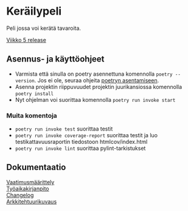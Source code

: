 # Keräilypeli

Peli jossa voi kerätä tavaroita.

[Viikko 5 release](https://github.com/Joni23452/ot-harjoitustyo/releases/tag/viikko5)

## Asennus- ja käyttöohjeet

- Varmista että sinulla on poetry asennettuna komennolla ```poetry --version```. Jos ei ole, seuraa ohjeita [poetryn asentamiseen](https://ohjelmistotekniikka-hy.github.io/python/viikko2#asennus).  
- Asenna projektin riippuvuudet projektin juurikansiossa komennolla ```poetry install```  
- Nyt ohjelman voi suorittaa komennolla ```poetry run invoke start```  

### Muita komentoja

- ```poetry run invoke test``` suorittaa testit  
- ```poetry run invoke coverage-report``` suorittaa testit ja luo testikattavuusraportin tiedostoon htmlcov/index.html  
- ```poetry run invoke lint``` suorittaa pylint-tarkistukset  

## Dokumentaatio

[Vaatimusmäärittely](https://github.com/Joni23452/ot-harjoitustyo/blob/main/dokumentaatio/vaatimusmaarittely.md)  
[Työaikakirjanpito](https://github.com/Joni23452/ot-harjoitustyo/blob/main/dokumentaatio/tyoaikakirjanpito.md)  
[Changelog](https://github.com/Joni23452/ot-harjoitustyo/blob/main/dokumentaatio/changelog.md)  
[Arkkitehtuurikuvaus](https://github.com/Joni23452/ot-harjoitustyo/blob/main/dokumentaatio/arkkitehtuuri.md) 

